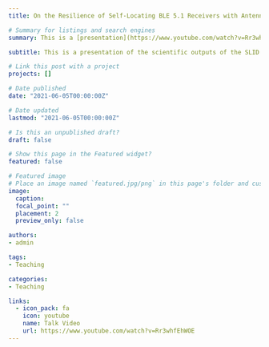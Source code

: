 ```yaml
---
title: On the Resilience of Self-Locating BLE 5.1 Receivers with Antenna Arrays

# Summary for listings and search engines
summary: This is a [presentation](https://www.youtube.com/watch?v=Rr3whfEhWOE) of the scientific outputs of the SLID project, held at the [Wireless Meeting 2022](https://wireless-meeting.com/), in Aveiro Portugal.

subtitle: This is a presentation of the scientific outputs of the SLID project, held at the [Wireless Meeting 2022](https://wireless-meeting.com/), in Aveiro Portugal.

# Link this post with a project
projects: []

# Date published
date: "2021-06-05T00:00:00Z"

# Date updated
lastmod: "2021-06-05T00:00:00Z"

# Is this an unpublished draft?
draft: false

# Show this page in the Featured widget?
featured: false

# Featured image
# Place an image named `featured.jpg/png` in this page's folder and customize its options here.
image:
  caption: 
  focal_point: ""
  placement: 2
  preview_only: false

authors:
- admin

tags:
- Teaching

categories:
- Teaching

links:
  - icon_pack: fa
    icon: youtube
    name: Talk Video
    url: https://www.youtube.com/watch?v=Rr3whfEhWOE
---
```


